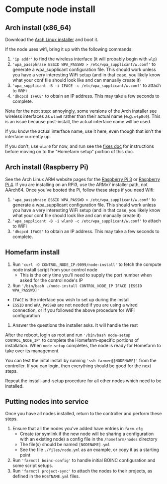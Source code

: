 # Compute node install

## Arch install (x86_64)

Download the [Arch Linux
installer](https://alpinelinux.org/downloads/) and boot it.

If the node uses wifi, bring it up with the following commands:

1. `'ip addr'` to find the wireless interface (it will probably
   begin with `wlp`)
1. `'wpa_passphrase ESSID WPA_PASSWD > /etc/wpa_supplicant/w.conf'` to
   generate a wpa_supplicant configuration file. This should work
   unless you have a very interesting WiFi setup (and in that case,
   you likely know what your conf file should look like and can
   manually create it)
1. `'wpa_supplicant -B -i IFACE -c /etc/wpa_supplicant/w.conf'` to
   attach to WiFi
1. `'dhcpcd IFACE'` to obtain an IP address. This may take a few
   seconds to complete.

Note for the next step: annoyingly, some versions of the Arch
installer see wireless interfaces as `wlan0` rather than their actual
name (e.g. `wlp8s0`). This is an issue because post-install, the
actual interface name will be used.

If you know the actual interface name, use it here, even though that
isn't the interface currently up.

If you don't, use `wlan0` for now, and run see the [fixes
doc](https://github.com/firepear/homefarm/blob/master/docs/fixes.md)
for instructions before moving on to the "Homefarm setup" portion of
this doc.

## Arch install (Raspberry Pi)

See the Arch Linux ARM website pages for the [Raspberry Pi
3](https://archlinuxarm.org/platforms/armv8/broadcom/raspberry-pi-3)
or [Raspberry Pi
4](https://archlinuxarm.org/platforms/armv8/broadcom/raspberry-pi-4). If
you are installing on an RPi3, use the ARMv7 installer path, not
AArch64. Once you've booted the Pi, follow these steps if you need
Wifi:

1. `'wpa_passphrase ESSID WPA_PASSWD > /etc/wpa_supplicant/w.conf'` to
   generate a wpa_supplicant configuration file. This should work
   unless you have a very interesting WiFi setup (and in that case,
   you likely know what your conf file should look like and can
   manually create it)
1. `'wpa_supplicant -B -i wlan0 -c /etc/wpa_supplicant/w.conf'` to
   attach to WiFi
1. `'dhcpcd IFACE'` to obtain an IP address. This may take a few
   seconds to complete.


## Homefarm install

1. Run `'curl -O CONTROL_NODE_IP:9099/node-install'` to fetch the
   compute node install script from your control node
   * This is the only time you'll need to supply the port number when
     asked for the control node's IP
1. Run `'/bin/bash ./node-install CONTROL_NODE_IP IFACE [ESSID WPA_PASSWD]'`
  * `IFACE` is the interface you wish to set up during the install
  * `ESSID` and `WPA_PASSWD` are not needed if you are using a wired
    connection, or if you followed the above procedure for WiFi
    configuration
1. Answer the questions the installer asks. It will handle the rest

After the reboot, login as root and run `'/bin/bash node-setup
CONTROL_NODE_IP'` to complete the Homefarm-specific portions of
installation. When `node-setup` completes, the node is ready for
Homefarm to take over its management.

You can test the inital install by running `'ssh farmer@[NODENAME]'`
from the controller. If you can login, then everything should be good
for the next steps.

Repeat the install-and-setup procedure for all other nodes which need
to be installed.

## Putting nodes into service

Once you have all nodes installed, return to the controller and
perform these steps.

1. Ensure that all the nodes you've added have entries in `farm.cfg`
   * Create (or symlink if the new node will be sharing a
     configuration with an existing node) a config file in the
     `/homefarm/nodes` directory
   * The file(s) should be named `[NODENAME].yml`
   * See the file `./files/node.yml` as an example, or copy it as a
     starting point
1. Run `'farmctl boinc-config'` to handle initial BOINC configuration and
   some script setups.
1. Run `'farmctl project-sync'` to attach the nodes to their projects,
   as defined in the `HOSTNAME.yml` files.

